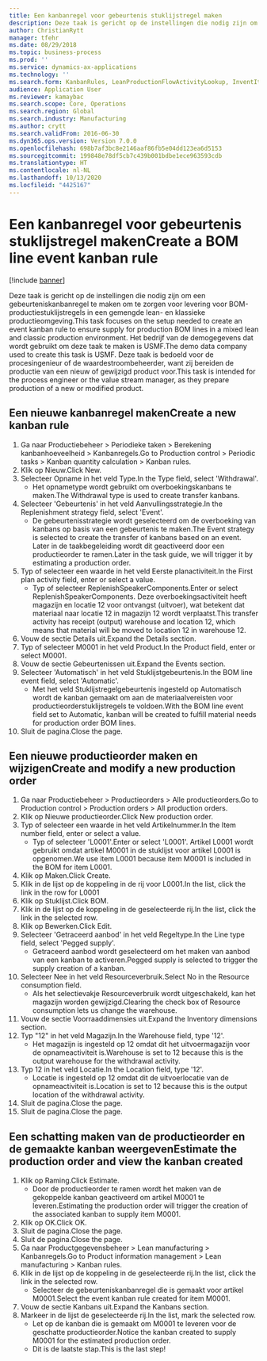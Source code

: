 ```yaml
---
title: Een kanbanregel voor gebeurtenis stuklijstregel maken
description: Deze taak is gericht op de instellingen die nodig zijn om een gebeurteniskanbanregel te maken om te zorgen voor levering voor BOM-productiestuklijstregels in een gemengde lean- en klassieke productieomgeving.
author: ChristianRytt
manager: tfehr
ms.date: 08/29/2018
ms.topic: business-process
ms.prod: ''
ms.service: dynamics-ax-applications
ms.technology: ''
ms.search.form: KanbanRules, LeanProductionFlowActivityLookup, InventItemIdLookupSimple, ProdTableListPage, ProdTableCreate, InventItemIdLookupPurchase, ProdTable, ProdBOM, ProdParmCostEstimation
audience: Application User
ms.reviewer: kamaybac
ms.search.scope: Core, Operations
ms.search.region: Global
ms.search.industry: Manufacturing
ms.author: crytt
ms.search.validFrom: 2016-06-30
ms.dyn365.ops.version: Version 7.0.0
ms.openlocfilehash: 698b7af3bc8e2146aaf86fb5e04dd123ea6d5153
ms.sourcegitcommit: 199848e78df5cb7c439b001bdbe1ece963593cdb
ms.translationtype: HT
ms.contentlocale: nl-NL
ms.lasthandoff: 10/13/2020
ms.locfileid: "4425167"
---
```

# <a name="create-a-bom-line-event-kanban-rule"></a><span data-ttu-id="b0b5f-103">Een kanbanregel voor gebeurtenis stuklijstregel maken</span><span class="sxs-lookup"><span data-stu-id="b0b5f-103">Create a BOM line event kanban rule</span></span>

[!include [banner](../../includes/banner.md)]

<span data-ttu-id="b0b5f-104">Deze taak is gericht op de instellingen die nodig zijn om een gebeurteniskanbanregel te maken om te zorgen voor levering voor BOM-productiestuklijstregels in een gemengde lean- en klassieke productieomgeving.</span><span class="sxs-lookup"><span data-stu-id="b0b5f-104">This task focuses on the setup needed to create an event kanban rule to ensure supply for production BOM lines in a mixed lean and classic production environment.</span></span> <span data-ttu-id="b0b5f-105">Het bedrijf van de demogegevens dat wordt gebruikt om deze taak te maken is USMF.</span><span class="sxs-lookup"><span data-stu-id="b0b5f-105">The demo data company used to create this task is USMF.</span></span> <span data-ttu-id="b0b5f-106">Deze taak is bedoeld voor de procesingenieur of de waardestroombeheerder, want zij bereiden de productie van een nieuw of gewijzigd product voor.</span><span class="sxs-lookup"><span data-stu-id="b0b5f-106">This task is intended for the process engineer or the value stream manager, as they prepare production of a new or modified product.</span></span>


## <a name="create-a-new-kanban-rule"></a><span data-ttu-id="b0b5f-107">Een nieuwe kanbanregel maken</span><span class="sxs-lookup"><span data-stu-id="b0b5f-107">Create a new kanban rule</span></span>
1. <span data-ttu-id="b0b5f-108">Ga naar Productiebeheer > Periodieke taken > Berekening kanbanhoeveelheid > Kanbanregels.</span><span class="sxs-lookup"><span data-stu-id="b0b5f-108">Go to Production control > Periodic tasks > Kanban quantity calculation > Kanban rules.</span></span>
2. <span data-ttu-id="b0b5f-109">Klik op Nieuw.</span><span class="sxs-lookup"><span data-stu-id="b0b5f-109">Click New.</span></span>
3. <span data-ttu-id="b0b5f-110">Selecteer Opname in het veld Type.</span><span class="sxs-lookup"><span data-stu-id="b0b5f-110">In the Type field, select 'Withdrawal'.</span></span>
    * <span data-ttu-id="b0b5f-111">Het opnametype wordt gebruikt om overboekingskanbans te maken.</span><span class="sxs-lookup"><span data-stu-id="b0b5f-111">The Withdrawal type is used to create transfer kanbans.</span></span>  
4. <span data-ttu-id="b0b5f-112">Selecteer 'Gebeurtenis' in het veld Aanvullingsstrategie.</span><span class="sxs-lookup"><span data-stu-id="b0b5f-112">In the Replenishment strategy field, select 'Event'.</span></span>
    * <span data-ttu-id="b0b5f-113">De gebeurtenisstrategie wordt geselecteerd om de overboeking van kanbans op basis van een gebeurtenis te maken.</span><span class="sxs-lookup"><span data-stu-id="b0b5f-113">The Event strategy is selected to create the transfer of kanbans based on an event.</span></span> <span data-ttu-id="b0b5f-114">Later in de taakbegeleiding wordt dit geactiveerd door een productieorder te ramen.</span><span class="sxs-lookup"><span data-stu-id="b0b5f-114">Later in the task guide, we will trigger it by estimating a production order.</span></span>  
5. <span data-ttu-id="b0b5f-115">Typ of selecteer een waarde in het veld Eerste planactiviteit.</span><span class="sxs-lookup"><span data-stu-id="b0b5f-115">In the First plan activity field, enter or select a value.</span></span>
    * <span data-ttu-id="b0b5f-116">Typ of selecteer ReplenishSpeakerComponents.</span><span class="sxs-lookup"><span data-stu-id="b0b5f-116">Enter or select ReplenishSpeakerComponents.</span></span> <span data-ttu-id="b0b5f-117">Deze overboekingsactiviteit heeft magazijn en locatie 12 voor ontvangst (uitvoer), wat betekent dat materiaal naar locatie 12 in magazijn 12 wordt verplaatst.</span><span class="sxs-lookup"><span data-stu-id="b0b5f-117">This transfer activity has receipt (output) warehouse and location 12, which means that material will be moved to location 12 in warehouse 12.</span></span>  
6. <span data-ttu-id="b0b5f-118">Vouw de sectie Details uit.</span><span class="sxs-lookup"><span data-stu-id="b0b5f-118">Expand the Details section.</span></span>
7. <span data-ttu-id="b0b5f-119">Typ of selecteer M0001 in het veld Product.</span><span class="sxs-lookup"><span data-stu-id="b0b5f-119">In the Product field, enter or select M0001.</span></span>
8. <span data-ttu-id="b0b5f-120">Vouw de sectie Gebeurtenissen uit.</span><span class="sxs-lookup"><span data-stu-id="b0b5f-120">Expand the Events section.</span></span>
9. <span data-ttu-id="b0b5f-121">Selecteer 'Automatisch' in het veld Stuklijstgebeurtenis.</span><span class="sxs-lookup"><span data-stu-id="b0b5f-121">In the BOM line event field, select 'Automatic'.</span></span>
    * <span data-ttu-id="b0b5f-122">Met het veld Stuklijstregelgebeurtenis ingesteld op Automatisch wordt de kanban gemaakt om aan de materiaalvereisten voor productieorderstuklijstregels te voldoen.</span><span class="sxs-lookup"><span data-stu-id="b0b5f-122">With the BOM line event field set to Automatic, kanban will be created to fulfill material needs for production order BOM lines.</span></span>  
10. <span data-ttu-id="b0b5f-123">Sluit de pagina.</span><span class="sxs-lookup"><span data-stu-id="b0b5f-123">Close the page.</span></span>

## <a name="create-and-modify-a-new-production-order"></a><span data-ttu-id="b0b5f-124">Een nieuwe productieorder maken en wijzigen</span><span class="sxs-lookup"><span data-stu-id="b0b5f-124">Create and modify a new production order</span></span>
1. <span data-ttu-id="b0b5f-125">Ga naar Productiebeheer > Productieorders > Alle productieorders.</span><span class="sxs-lookup"><span data-stu-id="b0b5f-125">Go to Production control > Production orders > All production orders.</span></span>
2. <span data-ttu-id="b0b5f-126">Klik op Nieuwe productieorder.</span><span class="sxs-lookup"><span data-stu-id="b0b5f-126">Click New production order.</span></span>
3. <span data-ttu-id="b0b5f-127">Typ of selecteer een waarde in het veld Artikelnummer.</span><span class="sxs-lookup"><span data-stu-id="b0b5f-127">In the Item number field, enter or select a value.</span></span>
    * <span data-ttu-id="b0b5f-128">Typ of selecteer 'L0001'.</span><span class="sxs-lookup"><span data-stu-id="b0b5f-128">Enter or select 'L0001'.</span></span> <span data-ttu-id="b0b5f-129">Artikel L0001 wordt gebruikt omdat artikel M0001 in de stuklijst voor artikel L0001 is opgenomen.</span><span class="sxs-lookup"><span data-stu-id="b0b5f-129">We use item L0001 because item M0001 is included in the BOM for item L0001.</span></span>  
4. <span data-ttu-id="b0b5f-130">Klik op Maken.</span><span class="sxs-lookup"><span data-stu-id="b0b5f-130">Click Create.</span></span>
5. <span data-ttu-id="b0b5f-131">Klik in de lijst op de koppeling in de rij voor L0001.</span><span class="sxs-lookup"><span data-stu-id="b0b5f-131">In the list, click the link in the row for L0001</span></span>
6. <span data-ttu-id="b0b5f-132">Klik op Stuklijst.</span><span class="sxs-lookup"><span data-stu-id="b0b5f-132">Click BOM.</span></span>
7. <span data-ttu-id="b0b5f-133">Klik in de lijst op de koppeling in de geselecteerde rij.</span><span class="sxs-lookup"><span data-stu-id="b0b5f-133">In the list, click the link in the selected row.</span></span>
8. <span data-ttu-id="b0b5f-134">Klik op Bewerken.</span><span class="sxs-lookup"><span data-stu-id="b0b5f-134">Click Edit.</span></span>
9. <span data-ttu-id="b0b5f-135">Selecteer 'Getraceerd aanbod' in het veld Regeltype.</span><span class="sxs-lookup"><span data-stu-id="b0b5f-135">In the Line type field, select 'Pegged supply'.</span></span>
    * <span data-ttu-id="b0b5f-136">Getraceerd aanbod wordt geselecteerd om het maken van aanbod van een kanban te activeren.</span><span class="sxs-lookup"><span data-stu-id="b0b5f-136">Pegged supply is selected to trigger the supply creation of a kanban.</span></span>  
10. <span data-ttu-id="b0b5f-137">Selecteer Nee in het veld Resourceverbruik.</span><span class="sxs-lookup"><span data-stu-id="b0b5f-137">Select No in the Resource consumption field.</span></span>
    * <span data-ttu-id="b0b5f-138">Als het selectievakje Resourceverbruik wordt uitgeschakeld, kan het magazijn worden gewijzigd.</span><span class="sxs-lookup"><span data-stu-id="b0b5f-138">Clearing the check box of Resource consumption lets us change the warehouse.</span></span>  
11. <span data-ttu-id="b0b5f-139">Vouw de sectie Voorraaddimensies uit.</span><span class="sxs-lookup"><span data-stu-id="b0b5f-139">Expand the Inventory dimensions section.</span></span>
12. <span data-ttu-id="b0b5f-140">Typ "12" in het veld Magazijn.</span><span class="sxs-lookup"><span data-stu-id="b0b5f-140">In the Warehouse field, type '12'.</span></span>
    * <span data-ttu-id="b0b5f-141">Het magazijn is ingesteld op 12 omdat dit het uitvoermagazijn voor de opnameactiviteit is.</span><span class="sxs-lookup"><span data-stu-id="b0b5f-141">Warehouse is set to 12 because this is the output warehouse for the withdrawal activity.</span></span>  
13. <span data-ttu-id="b0b5f-142">Typ 12 in het veld Locatie.</span><span class="sxs-lookup"><span data-stu-id="b0b5f-142">In the Location field, type '12'.</span></span>
    * <span data-ttu-id="b0b5f-143">Locatie is ingesteld op 12 omdat dit de uitvoerlocatie van de opnameactiviteit is.</span><span class="sxs-lookup"><span data-stu-id="b0b5f-143">Location is set to 12 because this is the output location of the withdrawal activity.</span></span>  
14. <span data-ttu-id="b0b5f-144">Sluit de pagina.</span><span class="sxs-lookup"><span data-stu-id="b0b5f-144">Close the page.</span></span>
15. <span data-ttu-id="b0b5f-145">Sluit de pagina.</span><span class="sxs-lookup"><span data-stu-id="b0b5f-145">Close the page.</span></span>

## <a name="estimate-the-production-order-and-view-the-kanban-created"></a><span data-ttu-id="b0b5f-146">Een schatting maken van de productieorder en de gemaakte kanban weergeven</span><span class="sxs-lookup"><span data-stu-id="b0b5f-146">Estimate the production order and view the kanban created</span></span>
1. <span data-ttu-id="b0b5f-147">Klik op Raming.</span><span class="sxs-lookup"><span data-stu-id="b0b5f-147">Click Estimate.</span></span>
    * <span data-ttu-id="b0b5f-148">Door de productieorder te ramen wordt het maken van de gekoppelde kanban geactiveerd om artikel M0001 te leveren.</span><span class="sxs-lookup"><span data-stu-id="b0b5f-148">Estimating the production order will trigger the creation of the associated kanban to supply item M0001.</span></span>  
2. <span data-ttu-id="b0b5f-149">Klik op OK.</span><span class="sxs-lookup"><span data-stu-id="b0b5f-149">Click OK.</span></span>
3. <span data-ttu-id="b0b5f-150">Sluit de pagina.</span><span class="sxs-lookup"><span data-stu-id="b0b5f-150">Close the page.</span></span>
4. <span data-ttu-id="b0b5f-151">Sluit de pagina.</span><span class="sxs-lookup"><span data-stu-id="b0b5f-151">Close the page.</span></span>
5. <span data-ttu-id="b0b5f-152">Ga naar Productgegevensbeheer > Lean manufacturing > Kanbanregels.</span><span class="sxs-lookup"><span data-stu-id="b0b5f-152">Go to Product information management > Lean manufacturing > Kanban rules.</span></span>
6. <span data-ttu-id="b0b5f-153">Klik in de lijst op de koppeling in de geselecteerde rij.</span><span class="sxs-lookup"><span data-stu-id="b0b5f-153">In the list, click the link in the selected row.</span></span>
    * <span data-ttu-id="b0b5f-154">Selecteer de gebeurteniskanbanregel die is gemaakt voor artikel M0001.</span><span class="sxs-lookup"><span data-stu-id="b0b5f-154">Select the event kanban rule created for item M0001.</span></span>  
7. <span data-ttu-id="b0b5f-155">Vouw de sectie Kanbans uit.</span><span class="sxs-lookup"><span data-stu-id="b0b5f-155">Expand the Kanbans section.</span></span>
8. <span data-ttu-id="b0b5f-156">Markeer in de lijst de geselecteerde rij.</span><span class="sxs-lookup"><span data-stu-id="b0b5f-156">In the list, mark the selected row.</span></span>
    * <span data-ttu-id="b0b5f-157">Let op de kanban die is gemaakt om M0001 te leveren voor de geschatte productieorder.</span><span class="sxs-lookup"><span data-stu-id="b0b5f-157">Notice the kanban created to supply M0001 for the estimated production order.</span></span>  
    * <span data-ttu-id="b0b5f-158">Dit is de laatste stap.</span><span class="sxs-lookup"><span data-stu-id="b0b5f-158">This is the last step!</span></span>  

